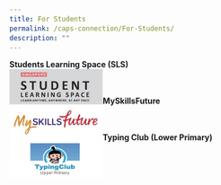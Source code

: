 ```yaml
---
title: For Students
permalink: /caps-connection/For-Students/
description: ""
---
```



**Students Learning Space (SLS)**
 <br><a href="https://vle.learning.moe.edu.sg/login"><img style="width:33%;float:left" src="/images/SLS.jpeg"></a><br><br>
		 
****MySkillsFuture****<br> 
<a href="https://www.myskillsfuture.sg/content/student/en/primary/about/myskillsfuture-for-students.html"><img style="width:33%;float:left" src="/images/My%20SkillsFuture.jpeg"></a><br><br>	

**Typing Club (Lower Primary)**<br><a href="https://caps1771.typingclub.com/"><img style="width:33%;float:left" src="/images/upper.jpeg"></a>
